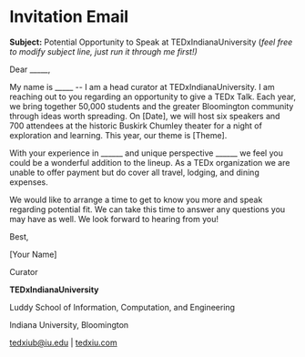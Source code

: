 # Invitation Email

**Subject:** Potential Opportunity to Speak at TEDxIndianaUniversity (_feel free to modify subject line, just run it through me first!)_

Dear \_\_\_\_\_,&#x20;

My name is \_\_\_\_\_ -- I am a head curator at TEDxIndianaUniversity. I am reaching out to you regarding an opportunity to give a TEDx Talk. Each year, we bring together 50,000 students and the greater Bloomington community through ideas worth spreading. On \[Date], we will host six speakers and 700 attendees at the historic Buskirk Chumley theater for a night of exploration and learning. This year, our theme is \[Theme].&#x20;

&#x20;

With your experience in \_\_\_\_\_\_ and unique perspective \_\_\_\_\_\_ we feel you could be a wonderful addition to the lineup. As a TEDx organization we are unable to offer payment but do cover all travel, lodging, and dining expenses. &#x20;

&#x20;

We would like to arrange a time to get to know you more and speak regarding potential fit. We can take this time to answer any questions you may have as well. We look forward to hearing from you!&#x20;

&#x20;

Best,&#x20;

\[Your Name]&#x20;

Curator&#x20;



**TEDxIndianaUniversity**&#x20;

Luddy School of Information, Computation, and Engineering&#x20;

Indiana University, Bloomington&#x20;

[tedxiub@iu.edu](mailto:tedxiub@iu.edu) | [tedxiu.com](https://nam12.safelinks.protection.outlook.com/?url=http%3A%2F%2Ftedxiu.com%2F\&data=05%7C02%7Csamthant%40iu.edu%7C287d8020e4f04a84c94608dc524bac6b%7C1113be34aed14d00ab4bcdd02510be91%7C0%7C0%7C638475732160931589%7CUnknown%7CTWFpbGZsb3d8eyJWIjoiMC4wLjAwMDAiLCJQIjoiV2luMzIiLCJBTiI6Ik1haWwiLCJXVCI6Mn0%3D%7C0%7C%7C%7C\&sdata=jHACCULi5jqz%2BlsqFo%2Bz%2F9A36hVv%2FG4DDnGQ4zdu4wg%3D\&reserved=0)&#x20;
